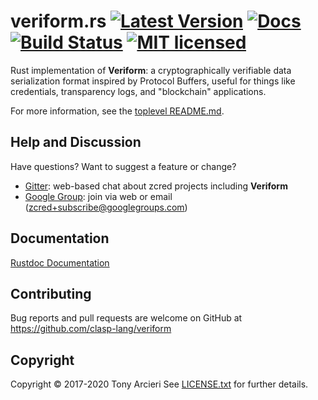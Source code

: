 # veriform.rs [![Latest Version][crate-shield]][crate-link] [![Docs][docs-image]][docs-link] [![Build Status][build-image]][build-link] [![MIT licensed][license-image]][license-link]

Rust implementation of **Veriform**: a cryptographically verifiable data
serialization format inspired by Protocol Buffers, useful for things like
credentials, transparency logs, and "blockchain" applications.

For more information, see the [toplevel README.md].

[toplevel README.md]: https://github.com/clasp-lang/veriform/blob/develop/README.md

## Help and Discussion

Have questions? Want to suggest a feature or change?

* [Gitter]: web-based chat about zcred projects including **Veriform**
* [Google Group]: join via web or email ([zcred+subscribe@googlegroups.com])

[Gitter]: https://gitter.im/zcred/Lobby
[Google Group]: https://groups.google.com/forum/#!forum/zcred
[zcred+subscribe@googlegroups.com]: mailto:zcred+subscribe@googlegroups.com

## Documentation

[Rustdoc Documentation](https://docs.rs/veriform/)

## Contributing

Bug reports and pull requests are welcome on GitHub at https://github.com/clasp-lang/veriform

## Copyright

Copyright © 2017-2020 Tony Arcieri
See [LICENSE.txt] for further details.

[//]: # (badges)

[crate-shield]: https://img.shields.io/crates/v/veriform.svg
[crate-link]: https://crates.io/crates/veriform
[docs-image]: https://docs.rs/veriform/badge.svg
[docs-link]: https://docs.rs/veriform/
[build-image]: https://github.com/clasp-lang/veriform/workflows/Rust/badge.svg?branch=develop&event=push
[build-link]: http://travis-ci.org/clasp-lang/veriform
[license-image]: https://img.shields.io/badge/license-MIT-blue.svg
[license-link]: https://github.com/clasp-lang/veriform/blob/develop/LICENSE.txt

[//]: # (general links)

[AUTHORS]: https://github.com/zcred/zcred/blob/develop/AUTHORS.md
[LICENSE.txt]: https://github.com/clasp-lang/veriform/blob/develop/LICENSE.txt
